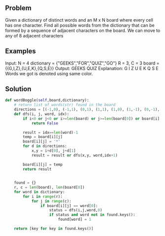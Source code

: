 ## Problem

Given a dictionary of distinct words and an M x N board where every cell has one character. Find all possible words from the dictionary that can be formed by a sequence of adjacent characters on the board. We can move to any of 8 adjacent characters

## Examples

Input:
N = 4
dictionary = {"GEEKS","FOR","QUIZ","GO"}
R = 3, C = 3 
board = {{G,I,Z},{U,E,K},{Q,S,E}}
Output:
GEEKS QUIZ
Explanation: 
G I Z
U E K
Q S E 
Words we got is denoted using same color.

## Solution

```python
def wordBoggle(self,board,dictionary):
    # return list of words(str) found in the board
    directions = [(-1,0), (-1,1), (0,1), (1,1), (1,0), (1,-1), (0,-1), (-1,-1)]
    def dfs(i, j, word, idx):
        if i<0 or j<0 or i>=len(board) or j>=len(board[0]) or board[i][j] != word[idx]:
            return False
            
        result = idx==len(word)-1
        temp = board[i][j]
        board[i][j] = '*'
        for d in directions:
            x,y = i+d[0], j+d[1]
            result = result or dfs(x,y, word,idx+1)
            
        board[i][j] = temp
        return result
    
    
    found = {}
    r, c = len(board), len(board[0])
    for word in dictionary:
        for i in range(r):
            for j in range(c):
                if board[i][j] == word[0]:
                    status = dfs(i,j,word,0)
                    if status and word not in found.keys():
                        found[word] = 1
            
    return [key for key in found.keys()]
```